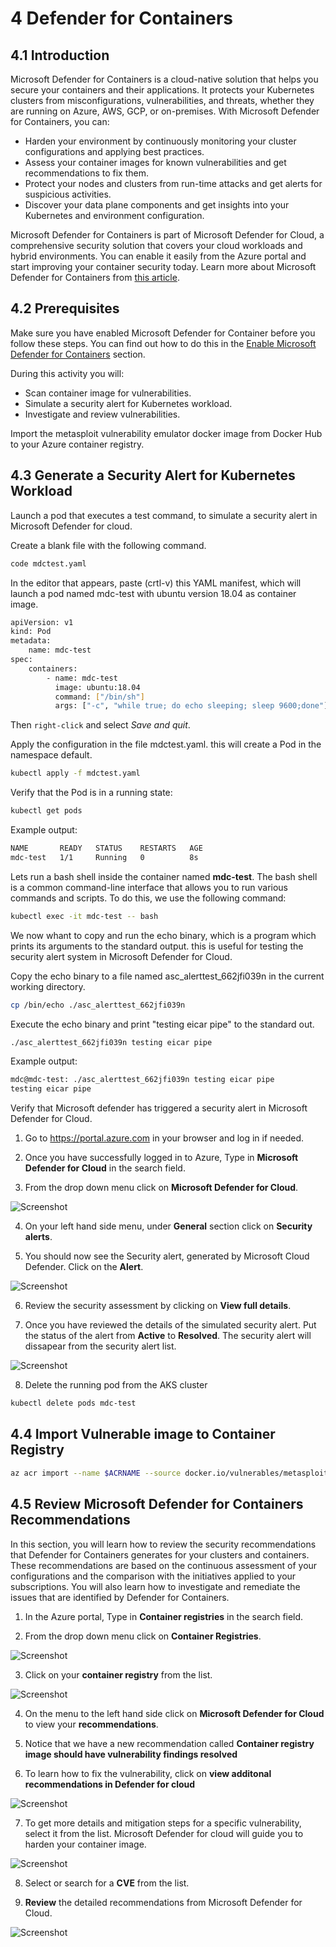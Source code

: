 # 4 Defender for Containers


## 4.1 Introduction

Microsoft Defender for Containers is a cloud-native solution that helps you secure your containers and their applications. It protects your Kubernetes clusters from misconfigurations, vulnerabilities, and threats, whether they are running on Azure, AWS, GCP, or on-premises. With Microsoft Defender for Containers, you can:

- Harden your environment by continuously monitoring your cluster configurations and applying best practices.
- Assess your container images for known vulnerabilities and get recommendations to fix them.
- Protect your nodes and clusters from run-time attacks and get alerts for suspicious activities.
- Discover your data plane components and get insights into your Kubernetes and environment configuration.

Microsoft Defender for Containers is part of Microsoft Defender for Cloud, a comprehensive security solution that covers your cloud workloads and hybrid environments. You can enable it easily from the Azure portal and start improving your container security today. Learn more about Microsoft Defender for Containers from [this article](https://learn.microsoft.com/en-us/azure/defender-for-cloud/defender-for-containers-introduction).

## 4.2 Prerequisites

Make sure you have enabled Microsoft Defender for Container before you follow these steps. You can find out how to do this in the [Enable Microsoft Defender for Containers](https://github.com/pelithne/AKS-security-basics/blob/main/Identity-and-access-mgmt.md#23-enable-microsoft-defender-for-containers) section. 

During this activity you will:

* Scan container image for vulnerabilities.
* Simulate a security alert for Kubernetes workload.
* Investigate and review vulnerabilities.

Import the metasploit vulnerability emulator docker image from Docker Hub to your Azure container registry.

## 4.3 Generate a Security Alert for Kubernetes Workload


Launch a pod that executes a test command, to simulate a security alert in Microsoft Defender for cloud.

Create a blank file with the following command.

````bash
code mdctest.yaml
````

In the editor that appears, paste (crtl-v) this YAML manifest, which will launch a pod named mdc-test with ubuntu version 18.04 as container image.

````bash
apiVersion: v1
kind: Pod
metadata:
    name: mdc-test
spec:
    containers:
        - name: mdc-test
          image: ubuntu:18.04
          command: ["/bin/sh"]
          args: ["-c", "while true; do echo sleeping; sleep 9600;done"]

````
Then ````right-click```` and select *Save and quit*.

Apply the configuration in the file mdctest.yaml. this will create a Pod in the namespace default.

````bash
kubectl apply -f mdctest.yaml
````

Verify that the Pod is in a running state:

````bash
kubectl get pods 
````

Example output:

````bash
NAME       READY   STATUS    RESTARTS   AGE
mdc-test   1/1     Running   0          8s
````
Lets run a bash shell inside the container named **mdc-test**. The bash shell is a common command-line interface that allows you to run various commands and scripts. To do this, we use the following command:

````bash
kubectl exec -it mdc-test -- bash
````
We now whant to copy and run the echo binary, which is a program which prints its arguments to the standard output. this is useful for testing the security alert system in Microsoft Defender for Cloud.

Copy the echo binary to a file named asc_alerttest_662jfi039n in the current working directory.

````bash
cp /bin/echo ./asc_alerttest_662jfi039n
````
Execute the echo binary and print "testing eicar pipe" to the standard out.

````bash
./asc_alerttest_662jfi039n testing eicar pipe
````
Example output:

````bash
mdc@mdc-test: ./asc_alerttest_662jfi039n testing eicar pipe
testing eicar pipe
````
Verify that Microsoft defender has triggered a security alert in Microsoft Defender for Cloud.

1) Go to https://portal.azure.com in your browser and log in if needed.

2) Once you have successfully logged in to Azure, Type in **Microsoft Defender for Cloud** in the search field. 
3) From the drop down menu click on  **Microsoft Defender for Cloud**.

![Screenshot](/images/mdc-step1.png)

4) On your left hand side menu, under **General** section click on **Security alerts**.

5) You should now see the Security alert, generated by Microsoft Cloud Defender. Click on the **Alert**. 

![Screenshot](/images/mdc-step-asc-1.png)

6) Review the security assessment by clicking on **View full details**.

7) Once you have reviewed the details of the simulated security alert. Put the status of the alert from **Active** to **Resolved**. The security alert will dissapear from the security alert list.

![Screenshot](/images/mdc-step-asc-1-2.png)

8) Delete the running pod from the AKS cluster

````bash
kubectl delete pods mdc-test
````

## 4.4 Import Vulnerable image to Container Registry

````bash
az acr import --name $ACRNAME --source docker.io/vulnerables/metasploit-vulnerability-emulator
````

## 4.5 Review Microsoft Defender for Containers Recommendations

 In this section, you will learn how to review the security recommendations that Defender for Containers generates for your clusters and containers. These recommendations are based on the continuous assessment of your configurations and the comparison with the initiatives applied to your subscriptions. You will also learn how to investigate and remediate the issues that are identified by Defender for Containers.

1) In the Azure portal, Type in **Container registries** in the search field.

2) From the drop down menu click on  **Container Registries**.

![Screenshot](/images/Slide3.PNG)

3) Click on your **container registry** from the list.

![Screenshot](/images/Slide4.PNG)

4) On the menu to the left hand side click on **Microsoft Defender for Cloud** to view your **recommendations**.

5) Notice that we have a new recommendation called **Container registry image should have vulnerability findings resolved**


6) To learn how to fix the vulnerability, click on **view additonal recommendations in Defender for cloud**

![Screenshot](/images/Slide5.PNG)


7) To get more details and mitigation steps for a specific vulnerability, select it from the list. Microsoft Defender for cloud will guide you to harden your container image.

![Screenshot](/images/Slide6.PNG)

8) Select or search for a **CVE** from the list.

9) **Review** the detailed recommendations from Microsoft Defender for Cloud.

![Screenshot](/images/Slide8.PNG)
